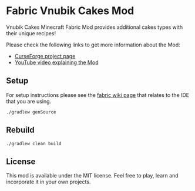 # Fabric Vnubik Cakes Mod

Vnubik Cakes Minecraft Fabric Mod provides additional cakes types with their unique recipes!

Please check the following links to get more information about the Mod:

* [CurseForge project page](https://www.curseforge.com/minecraft/mc-mods/vnubik-cakes)
* [YouTube video explaining the Mod](https://www.youtube.com/watch?v=r6T8efmSEsw)

## Setup

For setup instructions please see the [fabric wiki page](https://fabricmc.net/wiki/tutorial:setup) that relates to the IDE that you are using.

```
./gradlew genSource
```

## Rebuild

```
./gradlew clean build
```

## License

This mod is available under the MIT license. 
Feel free to play, learn and incorporate it in your own projects.
